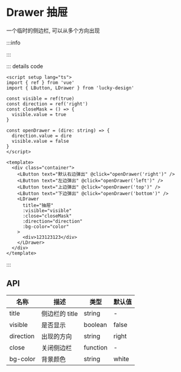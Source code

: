 # Drawer 抽屉

一个临时的侧边栏, 可以从多个方向出现

<script setup>
import Basic from '../../examples/drawer/basic.vue'
</script>

:::info

<Basic />

:::

::: details code

```vue
<script setup lang="ts">
import { ref } from 'vue'
import { LButton, LDrawer } from 'lucky-design'

const visible = ref(true)
const direction = ref('right')
const closeMask = () => {
  visible.value = true
}

const openDrawer = (dire: string) => {
  direction.value = dire
  visible.value = false
}
</script>

<template>
  <div class="container">
    <LButton text="默认右边弹出" @click="openDrawer('right')" />
    <LButton text="左边弹出" @click="openDrawer('left')" />
    <LButton text="上边弹出" @click="openDrawer('top')" />
    <LButton text="下边弹出" @click="openDrawer('bottom')" />
    <LDrawer
      title="抽屉"
      :visible="visible"
      :close="closeMask"
      :direction="direction"
      :bg-color="color"
    >
      <div>123123123</div>
    </LDrawer>
  </div>
</template>
```

:::

## API

| 名称      | 描述           | 类型     | 默认值 |
| --------- | -------------- | -------- | ------ |
| title     | 侧边栏的 title | string   | -      |
| visible   | 是否显示       | boolean  | false  |
| direction | 出现的方向     | string   | right  |
| close     | 关闭侧边栏     | function | -      |
| bg-color  | 背景颜色       | string   | white  |
